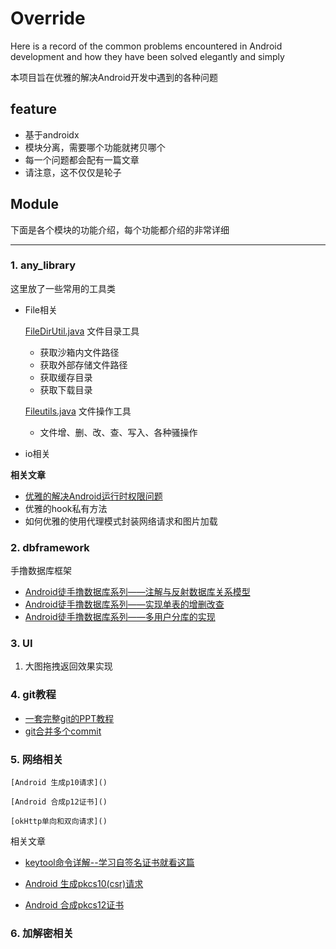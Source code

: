 # Override
Here is a record of the common problems encountered in Android development and how they have been solved elegantly and simply

本项目旨在优雅的解决Android开发中遇到的各种问题

## feature

- 基于androidx
- 模块分离，需要哪个功能就拷贝哪个
- 每一个问题都会配有一篇文章
- 请注意，这不仅仅是轮子

## Module

下面是各个模块的功能介绍，每个功能都介绍的非常详细

------------------------------------------------------------

### 1. any_library

这里放了一些常用的工具类

- File相关

  [FileDirUtil.java](any_library/src/main/java/com/utils/library/file/FileDirUtil.java)    文件目录工具
  
  - 获取沙箱内文件路径
  - 获取外部存储文件路径
  - 获取缓存目录
  - 获取下载目录
  
  [Fileutils.java](any_library/src/main/java/com/utils/library/file/FileUtils.java)    文件操作工具
  
  - 文件增、删、改、查、写入、各种骚操作
  
- io相关

  

**相关文章**

- [优雅的解决Android运行时权限问题](any_library/yellow/优雅的解决Android运行时权限问题.md)
- 优雅的hook私有方法
- 如何优雅的使用代理模式封装网络请求和图片加载





### 2. dbframework

手撸数据库框架

- [Android徒手撸数据库系列——注解与反射数据库关系模型](any2_dbframwork/zmark/mark1.md)
- [Android徒手撸数据库系列——实现单表的增删改查](any2_dbframwork/zmark/mark2.md)
- [Android徒手撸数据库系列——多用户分库的实现](any2_dbframwork/zmark/mark3.md)



### 3. UI

1. 大图拖拽返回效果实现


### 4. git教程
- [一套完整git的PPT教程](git_markdown/git_markdown.pptx)
- [git合并多个commit](git_markdown/git合并多个commit.md)



### 5. 网络相关

```
[Android 生成p10请求]()

[Android 合成p12证书]()

[okHttp单向和双向请求]()
```

相关文章

- [keytool命令详解--学习自签名证书就看这篇](cipher/yellow/keytool命令详解.md)

- [Android 生成pkcs10(csr)请求](cipher/yellow/PKCS10.md)

- [Android 合成pkcs12证书](cipher/yellow/PKCS12.md)

  

### 6. 加解密相关







